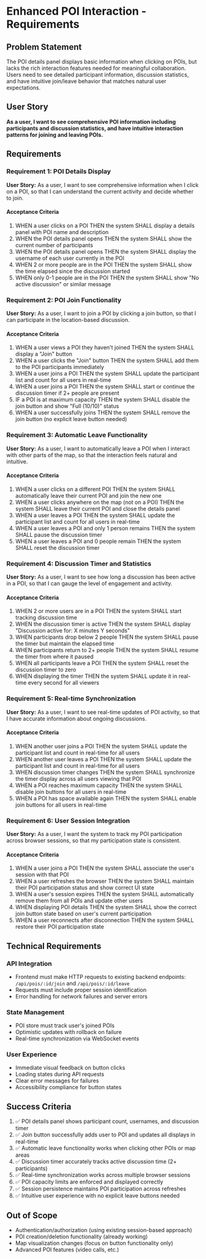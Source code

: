 # Enhanced POI Interaction - Requirements

## Problem Statement

The POI details panel displays basic information when clicking on POIs, but lacks the rich interaction features needed for meaningful collaboration. Users need to see detailed participant information, discussion statistics, and have intuitive join/leave behavior that matches natural user expectations.

## User Story

**As a user, I want to see comprehensive POI information including participants and discussion statistics, and have intuitive interaction patterns for joining and leaving POIs.**

## Requirements

### Requirement 1: POI Details Display

**User Story:** As a user, I want to see comprehensive information when I click on a POI, so that I can understand the current activity and decide whether to join.

#### Acceptance Criteria

1. WHEN a user clicks on a POI THEN the system SHALL display a details panel with POI name and description
2. WHEN the POI details panel opens THEN the system SHALL show the current number of participants
3. WHEN the POI details panel opens THEN the system SHALL display the username of each user currently in the POI
4. WHEN 2 or more people are in the POI THEN the system SHALL show the time elapsed since the discussion started
5. WHEN only 0-1 people are in the POI THEN the system SHALL show "No active discussion" or similar message

### Requirement 2: POI Join Functionality

**User Story:** As a user, I want to join a POI by clicking a join button, so that I can participate in the location-based discussion.

#### Acceptance Criteria

1. WHEN a user views a POI they haven't joined THEN the system SHALL display a "Join" button
2. WHEN a user clicks the "Join" button THEN the system SHALL add them to the POI participants immediately
3. WHEN a user joins a POI THEN the system SHALL update the participant list and count for all users in real-time
4. WHEN a user joins a POI THEN the system SHALL start or continue the discussion timer if 2+ people are present
5. IF a POI is at maximum capacity THEN the system SHALL disable the join button and show "Full (10/10)" status
6. WHEN a user successfully joins THEN the system SHALL remove the join button (no explicit leave button needed)

### Requirement 3: Automatic Leave Functionality

**User Story:** As a user, I want to automatically leave a POI when I interact with other parts of the map, so that the interaction feels natural and intuitive.

#### Acceptance Criteria

1. WHEN a user clicks on a different POI THEN the system SHALL automatically leave their current POI and join the new one
2. WHEN a user clicks anywhere on the map (not on a POI) THEN the system SHALL leave their current POI and close the details panel
3. WHEN a user leaves a POI THEN the system SHALL update the participant list and count for all users in real-time
4. WHEN a user leaves a POI and only 1 person remains THEN the system SHALL pause the discussion timer
5. WHEN a user leaves a POI and 0 people remain THEN the system SHALL reset the discussion timer

### Requirement 4: Discussion Timer and Statistics

**User Story:** As a user, I want to see how long a discussion has been active in a POI, so that I can gauge the level of engagement and activity.

#### Acceptance Criteria

1. WHEN 2 or more users are in a POI THEN the system SHALL start tracking discussion time
2. WHEN the discussion timer is active THEN the system SHALL display "Discussion active for: X minutes Y seconds"
3. WHEN participants drop below 2 people THEN the system SHALL pause the timer but maintain the elapsed time
4. WHEN participants return to 2+ people THEN the system SHALL resume the timer from where it paused
5. WHEN all participants leave a POI THEN the system SHALL reset the discussion timer to zero
6. WHEN displaying the timer THEN the system SHALL update it in real-time every second for all viewers

### Requirement 5: Real-time Synchronization

**User Story:** As a user, I want to see real-time updates of POI activity, so that I have accurate information about ongoing discussions.

#### Acceptance Criteria

1. WHEN another user joins a POI THEN the system SHALL update the participant list and count in real-time for all users
2. WHEN another user leaves a POI THEN the system SHALL update the participant list and count in real-time for all users
3. WHEN discussion timer changes THEN the system SHALL synchronize the timer display across all users viewing that POI
4. WHEN a POI reaches maximum capacity THEN the system SHALL disable join buttons for all users in real-time
5. WHEN a POI has space available again THEN the system SHALL enable join buttons for all users in real-time

### Requirement 6: User Session Integration

**User Story:** As a user, I want the system to track my POI participation across browser sessions, so that my participation state is consistent.

#### Acceptance Criteria

1. WHEN a user joins a POI THEN the system SHALL associate the user's session with that POI
2. WHEN a user refreshes the browser THEN the system SHALL maintain their POI participation status and show correct UI state
3. WHEN a user's session expires THEN the system SHALL automatically remove them from all POIs and update other users
4. WHEN displaying POI details THEN the system SHALL show the correct join button state based on user's current participation
5. WHEN a user reconnects after disconnection THEN the system SHALL restore their POI participation state

## Technical Requirements

### API Integration
- Frontend must make HTTP requests to existing backend endpoints: `/api/pois/:id/join` and `/api/pois/:id/leave`
- Requests must include proper session identification
- Error handling for network failures and server errors

### State Management
- POI store must track user's joined POIs
- Optimistic updates with rollback on failure
- Real-time synchronization via WebSocket events

### User Experience
- Immediate visual feedback on button clicks
- Loading states during API requests
- Clear error messages for failures
- Accessibility compliance for button states

## Success Criteria

1. ✅ POI details panel shows participant count, usernames, and discussion timer
2. ✅ Join button successfully adds user to POI and updates all displays in real-time
3. ✅ Automatic leave functionality works when clicking other POIs or map areas
4. ✅ Discussion timer accurately tracks active discussion time (2+ participants)
5. ✅ Real-time synchronization works across multiple browser sessions
6. ✅ POI capacity limits are enforced and displayed correctly
7. ✅ Session persistence maintains POI participation across refreshes
8. ✅ Intuitive user experience with no explicit leave buttons needed

## Out of Scope

- Authentication/authorization (using existing session-based approach)
- POI creation/deletion functionality (already working)
- Map visualization changes (focus on button functionality only)
- Advanced POI features (video calls, etc.)